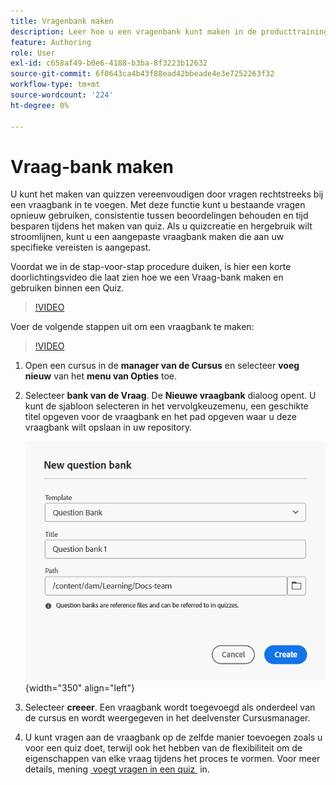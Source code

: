 ```yaml
---
title: Vragenbank maken
description: Leer hoe u een vragenbank kunt maken in de producttraining en -training
feature: Authoring
role: User
exl-id: c658af49-b0e6-4188-b3ba-8f3223b12632
source-git-commit: 6f0643ca4b43f88ead42bbeade4e3e7252263f32
workflow-type: tm+mt
source-wordcount: '224'
ht-degree: 0%

---
```


# Vraag-bank maken

U kunt het maken van quizzen vereenvoudigen door vragen rechtstreeks bij een vraagbank in te voegen. Met deze functie kunt u bestaande vragen opnieuw gebruiken, consistentie tussen beoordelingen behouden en tijd besparen tijdens het maken van quiz.
Als u quizcreatie en hergebruik wilt stroomlijnen, kunt u een aangepaste vraagbank maken die aan uw specifieke vereisten is aangepast.

Voordat we in de stap-voor-stap procedure duiken, is hier een korte doorlichtingsvideo die laat zien hoe we een Vraag-bank maken en gebruiken binnen een Quiz.

>[!VIDEO](https://video.tv.adobe.com/v/3475212/learning-content-aem-guides)

Voer de volgende stappen uit om een vraagbank te maken:

>[!VIDEO](https://video.tv.adobe.com/v/3469321)

1. Open een cursus in de **manager van de Cursus** en selecteer **voeg nieuw** van het **menu van Opties** toe.
1. Selecteer **bank van de Vraag**.
De **Nieuwe vraagbank** dialoog opent. U kunt de sjabloon selecteren in het vervolgkeuzemenu, een geschikte titel opgeven voor de vraagbank en het pad opgeven waar u deze vraagbank wilt opslaan in uw repository.

   ![](assets/question-bank-create.png){width="350" align="left"}

1. Selecteer **creeer**.
Een vraagbank wordt toegevoegd als onderdeel van de cursus en wordt weergegeven in het deelvenster Cursusmanager.
1. U kunt vragen aan de vraagbank op de zelfde manier toevoegen zoals u voor een quiz doet, terwijl ook het hebben van de flexibiliteit om de eigenschappen van elke vraag tijdens het proces te vormen. Voor meer details, mening [&#x200B; voegt vragen in een quiz &#x200B;](./quiz-insert-questions.md) in.
